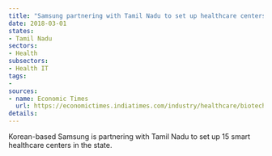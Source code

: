 ```yaml
---
title: "Samsung partnering with Tamil Nadu to set up healthcare centers"
date: 2018-03-01
states:
- Tamil Nadu
sectors:
- Health
subsectors:
- Health IT
tags:
- 
sources:
- name: Economic Times
  url: https://economictimes.indiatimes.com/industry/healthcare/biotech/healthcare/samsung-to-set-up-15-smart-healthcare-centres-in-tamil-nadu/articleshow/62984224.cms
details:
---
```


Korean-based Samsung is partnering with Tamil Nadu to set up 15 smart healthcare centers in the state.
